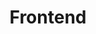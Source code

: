 ---
title: Frontend
description: In-depth technical and configuration references for Texera’s components and environment.
weight: 5
---